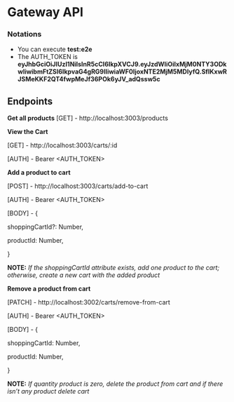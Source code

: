 # Gateway API

### Notations

- You can execute **test:e2e**
- The AUTH_TOKEN is **eyJhbGciOiJIUzI1NiIsInR5cCI6IkpXVCJ9.eyJzdWIiOiIxMjM0NTY3ODkwIiwibmFtZSI6IkpvaG4gRG9lIiwiaWF0IjoxNTE2MjM5MDIyfQ.SflKxwRJSMeKKF2QT4fwpMeJf36POk6yJV_adQssw5c**

## Endpoints

**Get all products**
[GET] - http://localhost:3003/products

**View the Cart**

[GET] - http://localhost:3003/carts/:id

[AUTH] - Bearer <AUTH_TOKEN>

**Add a product to cart**

[POST] - http://localhost:3003/carts/add-to-cart

[AUTH] - Bearer <AUTH_TOKEN>

[BODY] - {

shoppingCartId?: Number,

productId: Number,

}

**NOTE:** *If the shoppingCartId attribute exists, add one product to the cart; otherwise, create a new cart with the added product*

**Remove a product from cart**

[PATCH] - http://localhost:3002/carts/remove-from-cart

[AUTH] - Bearer <AUTH_TOKEN>

[BODY] - {

shoppingCartId: Number,

productId: Number,

}

**NOTE:** *If quantity product is zero, delete the product from cart and if there isn’t any product delete cart*
